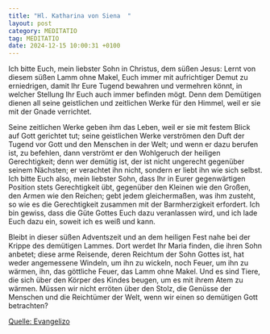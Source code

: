 ```yaml
---
title: "Hl. Katharina von Siena  "
layout: post
category: MEDITATIO
tag: MEDITATIO
date: 2024-12-15 10:00:31 +0100
---
```

Ich bitte Euch, mein liebster Sohn in Christus, dem süßen Jesus: Lernt von diesem süßen Lamm ohne Makel, Euch immer mit aufrichtiger Demut zu erniedrigen, damit Ihr Eure Tugend bewahren und vermehren könnt, in welcher Stellung Ihr Euch auch immer befinden mögt. Denn dem Demütigen dienen all seine geistlichen und zeitlichen Werke für den Himmel, weil er sie mit der Gnade verrichtet.<!--more-->
 
Seine zeitlichen Werke geben ihm das Leben, weil er sie mit festem Blick auf Gott gerichtet tut; seine geistlichen Werke verströmen den Duft der Tugend vor Gott und den Menschen in der Welt; und wenn er dazu berufen ist, zu befehlen, dann verströmt er den Wohlgeruch der heiligen Gerechtigkeit; denn wer demütig ist, der ist nicht ungerecht gegenüber seinem Nächsten; er verachtet ihn nicht, sondern er liebt ihn wie sich selbst. Ich bitte Euch also, mein liebster Sohn, dass Ihr in Eurer gegenwärtigen Position stets Gerechtigkeit übt, gegenüber den Kleinen wie den Großen, den Armen wie den Reichen; gebt jedem gleichermaßen, was ihm zusteht, so wie es die Gerechtigkeit zusammen mit der Barmherzigkeit erfordert. Ich bin gewiss, dass die Güte Gottes Euch dazu veranlassen wird, und ich lade Euch dazu ein, soweit ich es weiß und kann.
 
Bleibt in dieser süßen Adventszeit und an dem heiligen Fest nahe bei der Krippe des demütigen Lammes. Dort werdet Ihr Maria finden, die ihren Sohn anbetet; diese arme Reisende, deren Reichtum der Sohn Gottes ist, hat weder angemessene Windeln, um ihn zu wickeln, noch Feuer, um ihn zu wärmen, ihn, das göttliche Feuer, das Lamm ohne Makel. Und es sind Tiere, die sich über den Körper des Kindes beugen, um es mit ihrem Atem zu wärmen. Müssen wir nicht erröten über den Stolz, die Genüsse der Menschen und die Reichtümer der Welt, wenn wir einen so demütigen Gott betrachten?


[Quelle: Evangelizo](https://evangeliumtagfuertag.org/DE/gospel)